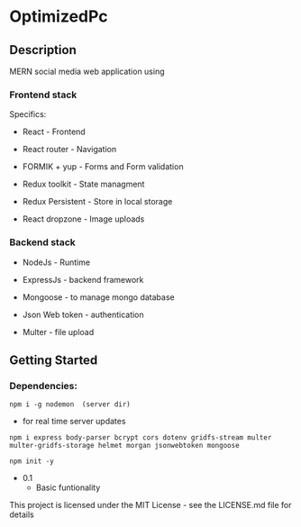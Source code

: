 # OptimizedPc
## Description
MERN social media web application using
### Frontend stack
Specifics:
* React  - Frontend 

* React router - Navigation   

* FORMIK + yup - Forms and Form validation  

* Redux toolkit - State managment  

* Redux Persistent - Store in local storage  

* React dropzone  - Image uploads  

### Backend stack
* NodeJs - Runtime

* ExpressJs - backend framework

* Mongoose - to manage mongo database

* Json Web token - authentication

* Multer - file upload

## Getting Started
### Dependencies: 

```
npm i -g nodemon  (server dir)
```
* for real time server updates
```
npm i express body-parser bcrypt cors dotenv gridfs-stream multer multer-gridfs-storage helmet morgan jsonwebtoken mongoose

npm init -y
```



* 0.1
    * Basic funtionality

This project is licensed under the MIT License - see the LICENSE.md file for details

